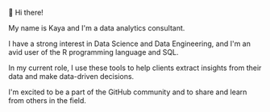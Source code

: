 👋 Hi there! 

My name is Kaya and I'm a data analytics consultant. 

I have a strong interest in Data Science and Data Engineering, and I'm an avid user of the R programming language and SQL. 

In my current role, I use these tools to help clients extract insights from their data and make data-driven decisions. 

I'm excited to be a part of the GitHub community and to share and learn from others in the field.




<!---
kayaozkur/kayaozkur is a ✨ special ✨ repository because its `README.md` (this file) appears on your GitHub profile.
You can click the Preview link to take a look at your changes.
--->
